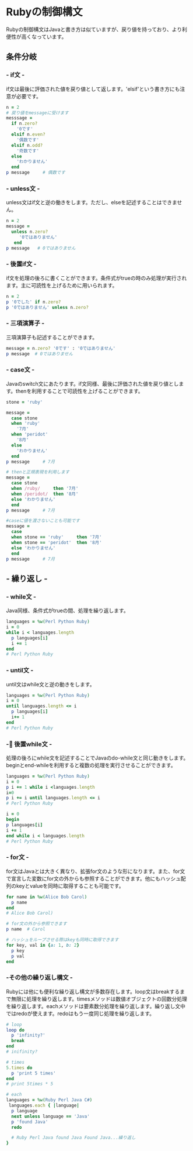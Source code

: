 # Rubyの制御構文
Rubyの制御構文はJavaと書き方は似ていますが、戻り値を持っており、より利便性が高くなっています。
## 条件分岐
### - if文 -
if文は最後に評価された値を戻り値として返します。'elsif'という書き方にも注意が必要です。

```ruby
n = 2
# 戻り値をmessageに受けます
messsage =
  if n.zero?
    '0です'
  elsif n.even?
    '偶数です'
  elsif n.odd?
    '奇数です'
  else
    'わかりません'
  end
p message     # 偶数です
```
### - unless文 -
unless文はif文と逆の働きをします。ただし、elseを記述することはできません。
```ruby
n = 2
message =
  unless n.zero?
     '0ではありません'
   end
p message   # 0ではありません
```


### - 後置if文 -
if文を処理の後ろに書くことができます。条件式がtrueの時のみ処理が実行されます。主に可読性を上げるために用いられます。
```ruby
n = 2
p '0でした' if n.zero?
p '0ではありません' unless n.zero?
```

### - 三項演算子 -
三項演算子も記述することができます。
```ruby
message = n.zero? '0です' : '0ではありません'
p message  # 0ではありません
```

### - case文 -
Javaのswitch文にあたります。if文同様、最後に評価された値を戻り値とします。thenを利用することで可読性を上げることができます。
```ruby
stone = 'ruby'

message =
  case stone
  when 'ruby'
    '7月'
  when 'peridot'
    '8月'
  else
    'わかりません'
  end
p message     # 7月

# thenと正規表現を利用します
message =
  case stone
  when /ruby/     then '7月'
  when /peridot/  then '8月'  
  else 'わかりません'
  end
p message     # 7月

#caseに値を渡さないことも可能です
message =
  case
  when stone == 'ruby'     then '7月'
  when stone == 'peridot'  then '8月'
  else 'わかりません'
  end
p message     # 7月
```

## - 繰り返し -
### - while文 -
Java同様、条件式がtrueの間、処理を繰り返します。
```ruby
languages = %w(Perl Python Ruby)
i = 0
while i < languages.length
  p languages[i]
  i += 1
end
# Perl Python Ruby
```
### - until文 -
until文はwhile文と逆の動きをします。
``` ruby
languages = %w(Perl Python Ruby)
i = 0
until languages.length <= i
  p languages[i]
  i+= 1
end
# Perl Python Ruby
```

### - 後置while文 -
処理の後ろにwhile文を記述することでJavaのdo-while文と同じ動きをします。beginとend-whileを利用すると複数の処理を実行させることができます。
```ruby
languages = %w(Perl Python Ruby)
i = 0
p i += 1 while i <languages.length
i=0
p i += i until languages.length <= i
# Perl Python Ruby

i = 0
begin
p languages[i]
i += 1
end while i < languages.length
# Perl Python Ruby
```
### - for文 -
for文はJavaとは大きく異なり、拡張for文のような形になります。また、for文で宣言した変数にfor文の外からも参照することができます。他にもハッシュ配列のkeyとvalueを同時に取得することも可能です。

```Ruby
for name in %w(Alice Bob Carol)
  p name
end
# Alice Bob Carol)

# for文の外から参照できます
p name  # Carol

# ハッシュをループさせる際はkeyも同時に取得できます
for key, val in {a: 1, b: 2}
  p key
  p val
end
```
### -その他の繰り返し構文 -
Rubyには他にも便利な繰り返し構文が多数存在します。loop文はbreakするまで無限に処理を繰り返します。timesメソッドは数値オブジェクトの回数分処理を繰り返します。eachメソッドは要素数分処理を繰り返します。繰り返し文中ではredoが使えます。redoはもう一度同じ処理を繰り返します。

```ruby
# loop
loop do
  p 'infinity?'
  break
end
# inifinity?

# times
5.times do
  p 'print 5 times'
end
# print 5times * 5

# each
languages = %w(Ruby Perl Java C#)
 languages.each { |language|
  p language
  next unless language == 'Java'
  p 'found Java'
  redo

  # Ruby Perl Java found Java Found Java...繰り返し
}
```
